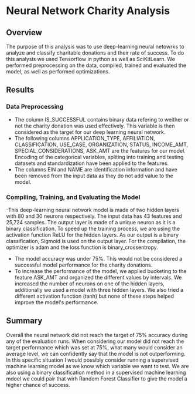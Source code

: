 # Neural Network Charity Analysis

## Overview
The purpose of this analysis was to use deep-learning neural netowrks to analyze and classify charitable donations and their rate of success. To do this analysis we used Tensorflow in python as well as SciKitLearn. We performed preprocessing on the data, compiled, trained and evaluated the model, as well as performed optimizations.

## Results

### Data Preprocessing
- The column IS_SUCCESSFUL contains binary data refering to weither or not the charity donation was used effectively. This variable is then considered as the target for our deep learning neural network.
- The following columns APPLICATION_TYPE, AFFILIATION, CLASSIFICATION, USE_CASE, ORGANIZATION, STATUS, INCOME_AMT, SPECIAL_CONSIDERATIONS, ASK_AMT are the features for our model. Encoding of the categorical variables, spliting into training and testing datasets and standardization have been applied to the features.
- The columns EIN and NAME are identification information and have been removed from the input data as they do not add value to the model.

### Compiling, Training, and Evaluating the Model

-This deep-learning neural network model is made of two hidden layers with 80 and 30 neurons respectively. The input data has 43 features and 25,724 samples. The output layer is made of a unique neuron as it is a binary classification. To speed up the training process, we are using the activation function ReLU for the hidden layers. As our output is a binary classification, Sigmoid is used on the output layer. For the compilation, the optimizer is adam and the loss function is binary_crossentropy.
- The model accuracy was under 75%. This would not be considered a successful model performance for the charity donations.
- To increase the performance of the model, we applied bucketing to the feature ASK_AMT and organized the different values by intervals. We increased the number of neurons on one of the hidden layers, additionally we used a model with three hidden layers. We also tried a different activation function (tanh) but none of these steps helped improve the model's performance.

## Summary
Overall the neural network did not reach the target of 75% accuracy during any of the evaluation runs. When considering our model did not reach the target performance which was set at 75%, what many would consider an average level, we can confidently say that the model is not outperforming. In this specific situation I would possibly consider running a supervised machine learning model as we know which variable we want to test. We are also using a binary classification method in a supervised machine learning mdoel we could pair that wirh Random Forest Classifier to give the model a higher chance of success.
